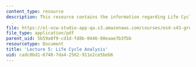 ```yaml
---
content_type: resource
description: This resource contains the information regarding Life Cycle Analysis
  .
file: https://ol-ocw-studio-app-qa.s3.amazonaws.com/courses/esd-s43-green-supply-chain-management-spring-2014/cadc0bd167487da42562911e2ce5beb6_MITESD_S43S14_Lecture5.pdf
file_type: application/pdf
parent_uid: 5b59a8f9-cd1d-fd8b-0446-00eaae7b3fbb
resourcetype: Document
title: 'Lecture 5: Life Cycle Analysis'
uid: cadc0bd1-6748-7da4-2562-911e2ce5beb6
---
```

